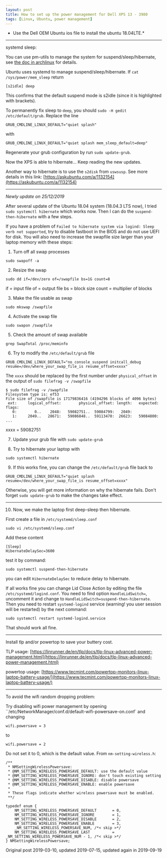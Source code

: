 ```yaml
---
layout: post
title: How to set up the power management for Dell XPS 13 - 3980
tags: [Linux, Ubuntu, power management]
---
```


* Use the Dell OEM Ubuntu ios file to install the ubuntu 18.04LTE.*

-----
systemd sleep:

You can use pm-utils to manage the system for suspend/sleep/hibernate, see [the doc in archlinux](https://www.linuxsecrets.com/archlinux-wiki/wiki.archlinux.org/index.php/Pm-utils.html) for details.

Ubuntu uses systemd to manage suspend/sleep/hibernate. If `cat /sys/power/mem_sleep` return
```
[s2idle] deep
```
This confirms that the default suspend mode is s2idle (since it is highlighted with brackets).

To permanently fix sleep to `deep`, you should `sudo -H gedit /etc/default/grub`. Replace the line
```
GRUB_CMDLINE_LINUX_DEFAULT="quiet splash"
```
with
```
GRUB_CMDLINE_LINUX_DEFAULT="quiet splash mem_sleep_default=deep"
```
Regenerate your grub configuration by run `sudo update-grub`.

Now the XPS is able to hibernate... Keep reading the new updates.

Another way to hibernate is to use the `s2disk` from `uswsusp`. See more details in this link: [https://askubuntu.com/a/1132154](https://askubuntu.com/a/1132154)

--------
*Newly update on 25/12/2019*

After several update of the Ubuntu 18.04 system (18.04.3 LTS now), I tried `sudo systemctl hibernate` which works now. Then I can do the `suspend-then-hibernate` with a few steps.

If you have a problem of ```Failed to hibernate system via logind: Sleep verb not supported```, try to disable fastboot in the BIOS and do not use UEFI for disk.
You will also need to increase the swapfile size larger than your laptop memory with these steps:

1. Turn off all swap processes
```
sudo swapoff -a
```

2. Resize the swap
```
sudo dd if=/dev/zero of=/swapfile bs=1G count=8
```

if = input file
of = output file
bs = block size
count = multiplier of blocks

3. Make the file usable as swap
```
sudo mkswap /swapfile
```

4. Activate the swap file
```
sudo swapon /swapfile
```

5. Check the amount of swap available
```
grep SwapTotal /proc/meminfo 
```

6. Try to modify the `/etc/default/grub` file 
```
GRUB_CMDLINE_LINUX_DEFAULT="no_console_suspend initcall_debug resume=/dev/where_your_swap_file_is resume_offset=xxxx"
```
The `xxxx` should be replaced by the first number under `physical_offset` in the output of `sudo filefrag -v /swapfile`
```
$ sudo filefrag -v /swapfile
Filesystem type is: ef53
File size of /swapfile is 17179836416 (4194296 blocks of 4096 bytes)
 ext:     logical_offset:        physical_offset: length:   expected: flags:
   0:        0..    2048:   59082751..  59084799:   2049:            
   1:     2049..   28671:   59086848..  59113470:  26623:   59084800:
...
```
xxxx = 59082751

7. Update your grub file with `sudo update-grub` 

8. Try to hibernate your laptop with
```
sudo systemctl hibernate
```

9. If this works fine, you can change the `/etc/default/grub` file back to 
```
GRUB_CMDLINE_LINUX_DEFAULT="quiet splash resume=/dev/where_your_swap_file_is resume_offset=xxxx"
```
Otherwise, you will get more information on why the hibernate fails. Don't forget `sudo update-grub` to make the changes take effect.

-----
10. Now, we make the laptop first deep-sleep then hibernate.

First create a file in `/etc/systemd/sleep.conf`
```
sudo vi /etc/systemd/sleep.conf
```
Add these content
```
[Sleep]
HibernateDelaySec=3600
```
test it by command:
```
sudo systemctl suspend-then-hibernate
```
you can edit `HibernateDelaySec` to reduce delay to hibernate.

If all works fine you can change Lid Close Action by editing the file `/etc/systemd/logind.conf`.
You need to find option `HandleLidSwitch=`, uncomment it and change to `HandleLidSwitch=suspend-then-hibernate`. Then you need to restart `systemd-logind` service (warning! you user session will be restarted) by the next command:
```
sudo systemctl restart systemd-logind.service
```

That should work all fine.


-----
Install tlp and/or powertop to save your buttery cost.

TLP usage: [https://linrunner.de/en/tlp/docs/tlp-linux-advanced-power-management.html](https://linrunner.de/en/tlp/docs/tlp-linux-advanced-power-management.html)

powertop usage: [https://www.tecmint.com/powertop-monitors-linux-laptop-battery-usage/](https://www.tecmint.com/powertop-monitors-linux-laptop-battery-usage/)

-----
To avoid the wifi random dropping problem:

Try disabling wifi power management by opening ``/etc/NetworkManager/conf.d/default-wifi-powersave-on.conf` and changing
```
wifi.powersave = 3
```
to
```
wifi.powersave = 2
```
Do not set it to 0, which is the default value. From `nm-setting-wireless.h`:
```
/**
 * NMSettingWirelessPowersave:
 * @NM_SETTING_WIRELESS_POWERSAVE_DEFAULT: use the default value
 * @NM_SETTING_WIRELESS_POWERSAVE_IGNORE: don't touch existing setting
 * @NM_SETTING_WIRELESS_POWERSAVE_DISABLE: disable powersave
 * @NM_SETTING_WIRELESS_POWERSAVE_ENABLE: enable powersave
 *
 * These flags indicate whether wireless powersave must be enabled.
 **/
 
typedef enum {
    NM_SETTING_WIRELESS_POWERSAVE_DEFAULT       = 0,
    NM_SETTING_WIRELESS_POWERSAVE_IGNORE        = 1,
    NM_SETTING_WIRELESS_POWERSAVE_DISABLE       = 2,
    NM_SETTING_WIRELESS_POWERSAVE_ENABLE        = 3,
    _NM_SETTING_WIRELESS_POWERSAVE_NUM, /*< skip >*/
    NM_SETTING_WIRELESS_POWERSAVE_LAST          =  _NM_SETTING_WIRELESS_POWERSAVE_NUM - 1, /*< skip >*/
} NMSettingWirelessPowersave;
```

Original post 2019-03-10, updated 2019-07-15, updated again in 2019-09-19